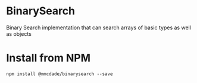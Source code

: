 # BinarySearch
Binary Search implementation that can search arrays of basic types as well as objects

# Install from NPM
`npm install @mmcdade/binarysearch --save`
